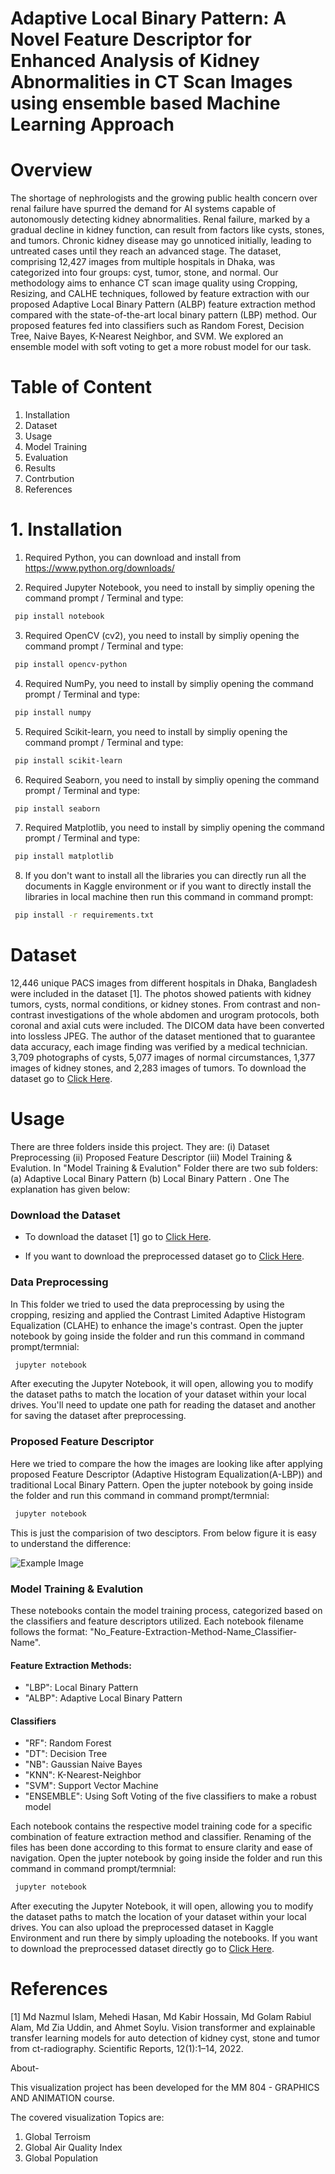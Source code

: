# Adaptive Local Binary Pattern: A Novel Feature Descriptor for Enhanced Analysis of Kidney Abnormalities in CT Scan Images using ensemble based Machine Learning Approach

# Overview

The shortage of nephrologists and the growing public health concern over renal failure have spurred the demand for AI systems capable of autonomously detecting kidney abnormalities. Renal failure, marked by a gradual decline in kidney function, can result from factors like cysts, stones, and tumors. Chronic kidney disease may go unnoticed initially, leading to untreated cases until they reach an advanced stage. The dataset, comprising 12,427 images from multiple hospitals in Dhaka, was categorized into four groups: cyst, tumor, stone, and normal. Our methodology aims to enhance CT scan image quality using Cropping, Resizing, and CALHE techniques, followed by feature extraction with our proposed Adaptive Local Binary Pattern (ALBP) feature extraction method compared with the state-of-the-art local binary pattern (LBP) method. Our proposed features fed into classifiers such as Random Forest, Decision Tree, Naive Bayes, K-Nearest Neighbor, and SVM. We explored an ensemble model with soft voting to get a more robust model for our task.

# Table of Content

1. Installation
2. Dataset
3. Usage
4. Model Training
5. Evaluation
6. Results
7. Contrbution
8. References


# 1. Installation

1. Required Python, you can download and install from https://www.python.org/downloads/

2. Required Jupyter Notebook, you need to install by simpliy opening the command prompt / Terminal and type:

```bash
 pip install notebook
```

3. Required OpenCV (cv2), you need to install by simpliy opening the command prompt / Terminal and type:

```bash
 pip install opencv-python
```

4. Required NumPy, you need to install by simpliy opening the command prompt / Terminal and type:

```bash
 pip install numpy
```
5. Required Scikit-learn, you need to install by simpliy opening the command prompt / Terminal and type:

```bash
 pip install scikit-learn
```

6. Required Seaborn, you need to install by simpliy opening the command prompt / Terminal and type:

```bash
 pip install seaborn
```

7. Required Matplotlib, you need to install by simpliy opening the command prompt / Terminal and type:

```bash
 pip install matplotlib
```

8. If you don't want to install all the libraries you can directly run all the documents in Kaggle environment or if you want to directly install the libraries in local machine then run this command in command prompt:
```bash
 pip install -r requirements.txt
```

# Dataset

12,446 unique PACS images from different hospitals in Dhaka, Bangladesh were included in the dataset [1]. The photos showed patients with kidney tumors, cysts, normal conditions, or kidney stones. From contrast and non-contrast investigations of the whole abdomen and urogram protocols, both coronal and axial cuts were included. The DICOM data have been converted into lossless JPEG. The author of the dataset mentioned that to guarantee data accuracy, each image finding was verified by a medical technician. 3,709 photographs of cysts, 5,077 images of normal circumstances, 1,377 images of kidney stones, and 2,283 images of tumors. To download the dataset go to [Click Here](https://www.kaggle.com/datasets/nazmul0087/ct-kidney-dataset-normal-cyst-tumor-and-stone).


# Usage

There are three folders inside this project. They are: (i) Dataset Preprocessing (ii) Proposed Feature Descriptor (iii) Model Training & Evalution. In "Model Training & Evalution" Folder there are two sub folders: (a) Adaptive Local Binary Pattern (b) Local Binary Pattern . One The explanation has given below:

### Download the Dataset

 - To download the dataset [1] go to [Click Here](https://www.kaggle.com/datasets/nazmul0087/ct-kidney-dataset-normal-cyst-tumor-and-stone).

- If you want to download the preprocessed dataset go to [Click Here](https://drive.google.com/file/d/1Q5r7aMLjA4veD4Tnh0r8LELJhNJGFnWl/view?usp=sharing).

### Data Preprocessing

In This folder we tried to used the data preprocessing by using the cropping, resizing and applied the Contrast Limited Adaptive Histogram Equalization (CLAHE) to enhance the image's contrast. Open the jupter notebook by going inside the folder and run this command in command prompt/termnial:
```bash
 jupyter notebook
```
After executing the Jupyter Notebook, it will open, allowing you to modify the dataset paths to match the location of your dataset within your local drives. You'll need to update one path for reading the dataset and another for saving the dataset after preprocessing.

### Proposed Feature Descriptor

Here we tried to compare the how the images are looking like after applying proposed Feature Descriptor (Adaptive Histogram Equalization(A-LBP)) and traditional Local Binary Pattern. Open the jupter notebook by going inside the folder and run this command in command prompt/termnial:
```bash
 jupyter notebook
```
This is just the comparision of two desciptors. From below figure it is easy to understand the difference:

![Example Image](Figures/Feature_Extraction.png)

### Model Training & Evalution

These notebooks contain the model training process, categorized based on the classifiers and feature descriptors utilized. Each notebook filename follows the format: "No_Feature-Extraction-Method-Name_Classifier-Name".

#### Feature Extraction Methods:
- "LBP": Local Binary Pattern
- "ALBP": Adaptive Local Binary Pattern

#### Classifiers

- "RF": Random Forest
- "DT": Decision Tree
- "NB": Gaussian Naive Bayes
- "KNN": K-Nearest-Neighbor
- "SVM": Support Vector Machine
- "ENSEMBLE": Using Soft Voting of the five classifiers to make a robust model

Each notebook contains the respective model training code for a specific combination of feature extraction method and classifier. Renaming of the files has been done according to this format to ensure clarity and ease of navigation. Open the jupter notebook by going inside the folder and run this command in command prompt/termnial:
```bash
 jupyter notebook
```
After executing the Jupyter Notebook, it will open, allowing you to modify the dataset paths to match the location of your dataset within your local drives. You can also upload the preprocessed dataset in Kaggle Environment and run there by simply uploading the notebooks. If you want to download the preprocessed dataset directly go to [Click Here](https://drive.google.com/file/d/1Q5r7aMLjA4veD4Tnh0r8LELJhNJGFnWl/view?usp=sharing).








# References 

[1] Md Nazmul Islam, Mehedi Hasan, Md Kabir Hossain, Md Golam Rabiul Alam, Md Zia Uddin, and Ahmet Soylu. Vision transformer and explainable transfer learning models for auto detection of kidney cyst, stone and tumor from ct-radiography. Scientific Reports, 12(1):1–14, 2022.


About-

This visualization project has been developed for the MM 804 - GRAPHICS AND ANIMATION course.

The covered visualization Topics are:

1. Global Terroism 
2. Global Air Quality Index  
3. Global Population  
